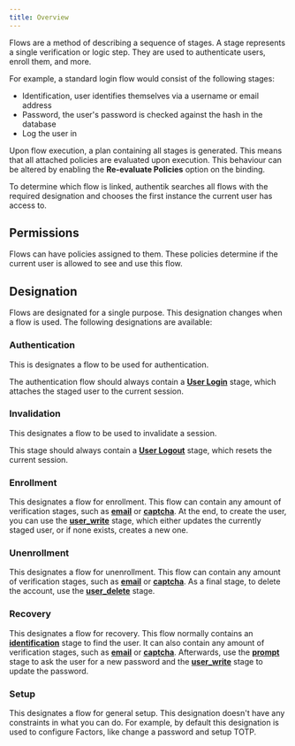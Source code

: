 ```yaml
---
title: Overview
---
```


Flows are a method of describing a sequence of stages. A stage represents a single verification or logic step. They are used to authenticate users, enroll them, and more.

For example, a standard login flow would consist of the following stages:

- Identification, user identifies themselves via a username or email address
- Password, the user's password is checked against the hash in the database
- Log the user in

Upon flow execution, a plan containing all stages is generated. This means that all attached policies are evaluated upon execution. This behaviour can be altered by enabling the **Re-evaluate Policies** option on the binding.

To determine which flow is linked, authentik searches all flows with the required designation and chooses the first instance the current user has access to.

## Permissions

Flows can have policies assigned to them. These policies determine if the current user is allowed to see and use this flow.

## Designation

Flows are designated for a single purpose. This designation changes when a flow is used. The following designations are available:

### Authentication

This is designates a flow to be used for authentication.

The authentication flow should always contain a [**User Login**](stages/user_login.md) stage, which attaches the staged user to the current session.

### Invalidation

This designates a flow to be used to invalidate a session.

This stage should always contain a [**User Logout**](stages/user_logout.md) stage, which resets the current session.

### Enrollment

This designates a flow for enrollment. This flow can contain any amount of verification stages, such as [**email**](stages/email/index.md) or [**captcha**](stages/captcha/index.md). At the end, to create the user, you can use the [**user_write**](stages/user_write.md) stage, which either updates the currently staged user, or if none exists, creates a new one.

### Unenrollment

This designates a flow for unenrollment. This flow can contain any amount of verification stages, such as [**email**](stages/email/index.md) or [**captcha**](stages/captcha/index.md). As a final stage, to delete the account, use the [**user_delete**](stages/user_delete.md) stage.

### Recovery

This designates a flow for recovery. This flow normally contains an [**identification**](stages/identification/index.md) stage to find the user. It can also contain any amount of verification stages, such as [**email**](stages/email/index.md) or [**captcha**](stages/captcha/index.md).
Afterwards, use the [**prompt**](stages/prompt/index.md) stage to ask the user for a new password and the [**user_write**](stages/user_write.md) stage to update the password.

### Setup

This designates a flow for general setup. This designation doesn't have any constraints in what you can do. For example, by default this designation is used to configure Factors, like change a password and setup TOTP.
